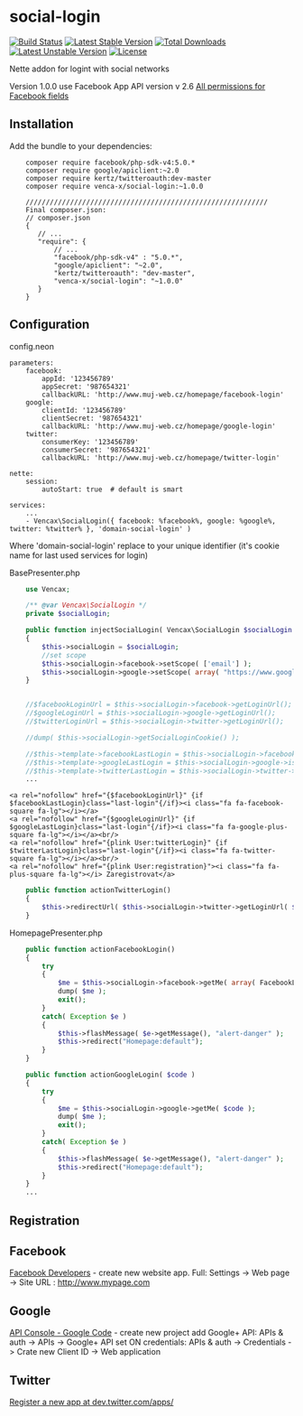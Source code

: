 social-login
===============

[![Build Status](https://travis-ci.org/venca-x/social-login.svg)](https://travis-ci.org/venca-x/social-login) 
[![Latest Stable Version](https://poser.pugx.org/venca-x/social-login/v/stable.svg)](https://packagist.org/packages/venca-x/social-login) 
[![Total Downloads](https://poser.pugx.org/venca-x/social-login/downloads.svg)](https://packagist.org/packages/venca-x/social-login) 
[![Latest Unstable Version](https://poser.pugx.org/venca-x/social-login/v/unstable.svg)](https://packagist.org/packages/venca-x/social-login) 
[![License](https://poser.pugx.org/venca-x/social-login/license.svg)](https://packagist.org/packages/venca-x/social-login)



Nette addon for logint with social networks

Version 1.0.0 use Facebook App API version v 2.6
[All permissions for Facebook fields](https://developers.facebook.com/docs/graph-api/reference/user/)

Installation
------------

Add the bundle to your dependencies:

		composer require facebook/php-sdk-v4:5.0.*
		composer require google/apiclient:~2.0
		composer require kertz/twitteroauth:dev-master
		composer require venca-x/social-login:~1.0.0
 
        //////////////////////////////////////////////////////////// 
		Final composer.json:
        // composer.json
        {
           // ...
           "require": {
               // ...
			   "facebook/php-sdk-v4" : "5.0.*",
			   "google/apiclient": "~2.0",
			   "kertz/twitteroauth": "dev-master",
			   "venca-x/social-login": "~1.0.0"
           }
        }

Configuration
-------------

config.neon

	parameters:
		facebook:
			appId: '123456789'
			appSecret: '987654321'
			callbackURL: 'http://www.muj-web.cz/homepage/facebook-login'
		google:
			clientId: '123456789'
			clientSecret: '987654321'
			callbackURL: 'http://www.muj-web.cz/homepage/google-login'
		twitter:
			consumerKey: '123456789'
			consumerSecret: '987654321'
			callbackURL: 'http://www.muj-web.cz/homepage/twitter-login'

	nette:
		session:
			autoStart: true  # default is smart	

    services:
        ...
        - Vencax\SocialLogin({ facebook: %facebook%, google: %google%, twitter: %twitter% }, 'domain-social-login' )

Where 'domain-social-login' replace to your unique identifier (it's cookie name for last used services for login)


BasePresenter.php

```php
    use Vencax;

    /** @var Vencax\SocialLogin */
    private $socialLogin;

    public function injectSocialLogin( Vencax\SocialLogin $socialLogin )
    {
        $this->socialLogin = $socialLogin;
		//set scope
        $this->socialLogin->facebook->setScope( ['email'] );
        $this->socialLogin->google->setScope( array( "https://www.googleapis.com/auth/plus.me", "https://www.googleapis.com/auth/userinfo.email" ) );		
    }


    //$facebookLoginUrl = $this->socialLogin->facebook->getLoginUrl();
    //$googleLoginUrl = $this->socialLogin->google->getLoginUrl();
    //$twitterLoginUrl = $this->socialLogin->twitter->getLoginUrl();

    //dump( $this->socialLogin->getSocialLoginCookie() );

    //$this->template->facebookLastLogin = $this->socialLogin->facebook->isThisServiceLastLogin();
    //$this->template->googleLastLogin = $this->socialLogin->google->isThisServiceLastLogin();
    //$this->template->twitterLastLogin = $this->socialLogin->twitter->isThisServiceLastLogin();
    ...
```


    <a rel="nofollow" href="{$facebookLoginUrl}" {if $facebookLastLogin}class="last-login"{/if}><i class="fa fa-facebook-square fa-lg"></i></a>
    <a rel="nofollow" href="{$googleLoginUrl}" {if $googleLastLogin}class="last-login"{/if}><i class="fa fa-google-plus-square fa-lg"></i></a><br/>
    <a rel="nofollow" href="{plink User:twitterLogin}" {if $twitterLastLogin}class="last-login"{/if}><i class="fa fa-twitter-square fa-lg"></i></a><br/>
    <a rel="nofollow" href="{plink User:registration}"><i class="fa fa-plus-square fa-lg"></i> Zaregistrovat</a>


```php
    public function actionTwitterLogin()
    {
        $this->redirectUrl( $this->socialLogin->twitter->getLoginUrl( $this->presenter->link( '//Homepage:googleLogin' ) ) );
    }
```

HomepagePresenter.php
```php
    public function actionFacebookLogin()
    {
        try
        {
            $me = $this->socialLogin->facebook->getMe( array( FacebookLogin::ID, FacebookLogin::EMAIL, FacebookLogin::NAME, FacebookLogin::FIRST_NAME, FacebookLogin::LAST_NAME ) );
            dump( $me );
            exit();
        }
        catch( Exception $e )
        {
            $this->flashMessage( $e->getMessage(), "alert-danger" );
            $this->redirect("Homepage:default");
        }
    }

    public function actionGoogleLogin( $code )
    {
        try
        {
            $me = $this->socialLogin->google->getMe( $code );
            dump( $me );
            exit();
        }
        catch( Exception $e )
        {
            $this->flashMessage( $e->getMessage(), "alert-danger" );
            $this->redirect("Homepage:default");
        }
    }
    ...
```

Registration
-------------

Facebook
-------------
[Facebook Developers](https://developers.facebook.com/) - create new website app. Full: Settings -> Web page -> Site URL : http://www.mypage.com

Google
-------------
[API Console - Google Code](https://console.developers.google.com) - create new project
add Google+ API: APIs & auth -> APIs -> Google+ API set ON
credentials: APIs & auth -> Credentials -> Crate new Client ID -> Web application

Twitter
-------------
[Register a new app at dev.twitter.com/apps/](https://apps.twitter.com/app/new)

